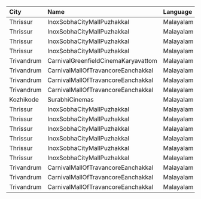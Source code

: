 | City       | Name                                | Language  |  Time | Type             | Price | Capacity | Booked |
| :--------- | :---------------------------------- | :-------- | ----: | :--------------- | ----: | -------: | -----: |
| Thrissur   | InoxSobhaCityMallPuzhakkal          | Malayalam | 11:00 | Club             |  140₹ |       18 |      0 |
| Thrissur   | InoxSobhaCityMallPuzhakkal          | Malayalam | 11:00 | Executive        |  110₹ |       11 |      0 |
| Thrissur   | InoxSobhaCityMallPuzhakkal          | Malayalam | 11:00 | RoyalRecliner    |  270₹ |        3 |      0 |
| Thrissur   | InoxSobhaCityMallPuzhakkal          | Malayalam | 11:00 | Royal            |  170₹ |        2 |      0 |
| Trivandrum | CarnivalGreenfieldCinemaKaryavattom | Malayalam | 13:30 | ExecutiveOffline |  160₹ |      119 |     69 |
| Trivandrum | CarnivalMallOfTravancoreEanchakkal  | Malayalam | 14:15 | NormalOffline    |  100₹ |       18 |      9 |
| Trivandrum | CarnivalMallOfTravancoreEanchakkal  | Malayalam | 14:15 | ExecutiveOffline |  180₹ |       72 |     38 |
| Trivandrum | CarnivalMallOfTravancoreEanchakkal  | Malayalam | 14:15 | Silver           |  210₹ |      103 |     59 |
| Kozhikode  | SurabhiCinemas                      | Malayalam | 14:30 | RedRuby          |  180₹ |       50 |      2 |
| Thrissur   | InoxSobhaCityMallPuzhakkal          | Malayalam | 16:25 | Club             |  190₹ |       18 |      0 |
| Thrissur   | InoxSobhaCityMallPuzhakkal          | Malayalam | 16:25 | Executive        |  130₹ |       11 |      0 |
| Thrissur   | InoxSobhaCityMallPuzhakkal          | Malayalam | 16:25 | RoyalRecliner    |  350₹ |        3 |      0 |
| Thrissur   | InoxSobhaCityMallPuzhakkal          | Malayalam | 19:15 | Club             |  190₹ |       24 |      0 |
| Thrissur   | InoxSobhaCityMallPuzhakkal          | Malayalam | 19:15 | Executive        |  130₹ |        9 |      0 |
| Thrissur   | InoxSobhaCityMallPuzhakkal          | Malayalam | 19:15 | RoyalRecliner    |  350₹ |        5 |      0 |
| Trivandrum | CarnivalMallOfTravancoreEanchakkal  | Malayalam | 19:50 | NormalOffline    |  100₹ |       18 |     16 |
| Trivandrum | CarnivalMallOfTravancoreEanchakkal  | Malayalam | 19:50 | ExecutiveOffline |  180₹ |       72 |     45 |
| Trivandrum | CarnivalMallOfTravancoreEanchakkal  | Malayalam | 19:50 | Silver           |  210₹ |      103 |     88 |